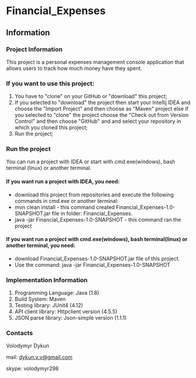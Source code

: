 # Financial_Expenses


## Information

### Project Information
 This project is a personal expenses management console application that allows users to track how much money have they spent.
 
### If you want to use this project:
1. You have to "clone" on your GitHub or "download" this project;
2. If you selected to "download" the project then start your Intellij IDEA and choose the "Import Project" and then choose as "Maven" project else if you selected to "clone" the project choose the "Check out from Version Control" and then choose "GitHub" and and select your repository in which you cloned this project;
4. Run the project;

### Run the project
You can run a project with IDEA or start with cmd.exe(windows), bash terminal (linux)  or another terminal.
#### If you want run a project with IDEA, you need:
* download this project from repositories and execute the following commands in cmd.exe or another terminal:
* mvn clean install  - this command created Financial_Expenses-1.0-SNAPSHOT.jar file in folder: Financial_Expenses.
* java -jar Financial_Expenses-1.0-SNAPSHOT - this command ran the project
#### If you want run a project with cmd.exe(windows), bash terminal(linux)  or another terminal, you need:
* download Financial_Expenses-1.0-SNAPSHOT.jar file of this project.
* Use the command: java -jar Financial_Expenses-1.0-SNAPSHOT 

### Implementation Information
1. Programming Language: Java (1.8)
2. Build System: Maven
3. Testing library: JUnit4 (4.12)
4. API client library: Httpclient version (4.5.5)
5. JSON parse library: Json-simple version (1.1.1)

### Contacts
Volodymyr Dykun 

mail: dykun.v.v@gmail.com 

skype: volodymyr298